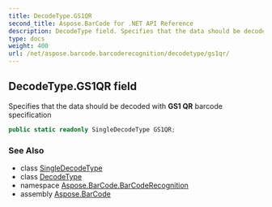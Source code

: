 ```yaml
---
title: DecodeType.GS1QR
second_title: Aspose.BarCode for .NET API Reference
description: DecodeType field. Specifies that the data should be decoded with GS1 QR barcode specification
type: docs
weight: 400
url: /net/aspose.barcode.barcoderecognition/decodetype/gs1qr/
---
```

## DecodeType.GS1QR field

Specifies that the data should be decoded with **GS1 QR** barcode specification

```csharp
public static readonly SingleDecodeType GS1QR;
```

### See Also

* class [SingleDecodeType](../../singledecodetype/)
* class [DecodeType](../)
* namespace [Aspose.BarCode.BarCodeRecognition](../../decodetype/)
* assembly [Aspose.BarCode](../../../)


